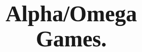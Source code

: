 <!doctype html>
<html class="no-js" lang="en" dir="ltr">
  <head>
    <meta charset="utf-8">
    <meta http-equiv="x-ua-compatible" content="ie=edge">
    <meta name="viewport" content="width=device-width, initial-scale=1.0">
    <title>Alpha/Omega Games.</title>
    <link rel="shortcut icon" href="favicon.png"/>
  </head>
  <body>
<section id="home">
<div id="title">
    <h1><center>Alpha/Omega Games.</center></h1>
</div>
</section>
  </body>
<style>
@font-face {
   font-family: Heartjungle;
   src: url(Heartjungle.ttf);
}
#title {
   font-family: Heartjungle;
 font-size: 46px;
}
.show {display:block;}

#home{
    position: center;
    color: white;
    background: url('https://i.ytimg.com/vi/iUwa1RQnEFM/maxresdefault.jpg') no-repeat center center fixed; 
    -webkit-background-size: cover;
    -moz-background-size: cover;
    -o-background-size: cover;
    background-size: cover;') no-repeat center center fixed; 
    -webkit-background-size: cover;
    -moz-background-size: cover;
    -o-background-size: cover;
    background-size: cover;
    padding-top: 200px;
    padding-bottom: 280px;
}
</style>
</html>
